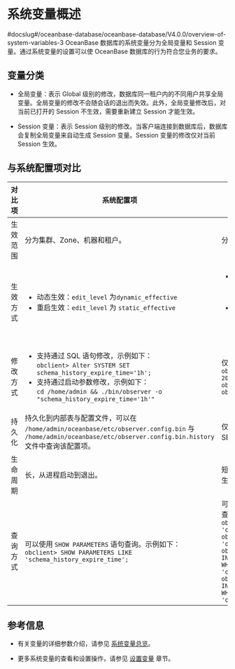 系统变量概述
===========================
#docslug#/oceanbase-database/oceanbase-database/V4.0.0/overview-of-system-variables-3
OceanBase 数据库的系统变量分为全局变量和 Session 变量。通过系统变量的设置可以使 OceanBase 数据库的行为符合您业务的要求。

变量分类
-------------------------

* 全局变量：表示 Global 级别的修改，数据库同一租户内的不同用户共享全局变量。全局变量的修改不会随会话的退出而失效。此外，全局变量修改后，对当前已打开的 Session 不生效，需要重新建立 Session 才能生效。

* Session 变量：表示 Session 级别的修改。当客户端连接到数据库后，数据库会复制全局变量来自动生成 Session 变量。Session 变量的修改仅对当前 Session 生效。

与系统配置项对比
-----------------------------

| 对比项  |                                                                                                                                                                                                系统配置项                                                                                                                                                                                                 |                                                                                                                                                                                                                            系统变量                                                                                                                                                                                                                             |
|------|------------------------------------------------------------------------------------------------------------------------------------------------------------------------------------------------------------------------------------------------------------------------------------------------------------------------------------------------------------------------------------------------------|-------------------------------------------------------------------------------------------------------------------------------------------------------------------------------------------------------------------------------------------------------------------------------------------------------------------------------------------------------------------------------------------------------------------------------------------------------------|
| 生效范围 | 分为集群、Zone、机器和租户。                                                                                                                                                                                                                                                                                                                                                                                     | 分为租户的 Global 或 Session 级别。                                                                                                                                                                                                                                                                                                                                                                                                                                  |
| 生效方式 |<ul><li> 动态生效：`edit_level` 为`dynamic_effective`</li><li>重启生效：`edit_level` 为 `static_effective`</li></ul>                                                                                                                                                                                                                            |<ul><li>设置 Session 级别的变量仅对当前 Session 有效，对其他 Session 无效。</li><li>设置 Global 级别的变量对当前 Session 无效，需要重新登录建立新的 Session 才会生效。</li>                                                                                                                                                                                                                                                          |
| 修改方式 | <ul><li>支持通过 SQL 语句修改，示例如下：<br> `obclient> Alter SYSTEM SET schema_history_expire_time='1h';`    <!-- --> </li><li>支持通过启动参数修改，示例如下：<br> ` cd /home/admin && ./bin/observer -o "schema_history_expire_time='1h'" `  </li></ul>  | 仅支持通过 SQL 语句修改，示例如下：<br> `obclient> SET ob_query_timeout = 20000000;` <br>`obclient> SET GLOBAL ob_query_timeout = 20000000;` |
| 持久化  | 持久化到内部表与配置文件，可以在 `/home/admin/oceanbase/etc/observer.config.bin` 与 `/home/admin/oceanbase/etc/observer.config.bin.history` 文件中查询该配置项。                                                                                                                                                                                                                                                                | 仅 GLOBAL 级别的变量会持久化，SESSION 级别的变量不会进行持久化。                                                                                                                                                                                                                                                                                                                                                                                                                    |
| 生命周期 | 长，从进程启动到退出。                                                                                                                                                                                                                                                                                                                                                                                          | 短，需要租户的 Schema 创建成功以后才生效。                                                                                                                                                                                                                                                                                                                                                                                                                                   |
| 查询方式 | 可以使用 `SHOW PARAMETERS` 语句查询。示例如下：<br>`obclient> SHOW PARAMETERS LIKE 'schema_history_expire_time';`                                                                                                                                                                                                                                                                                                                                                                        | 可以使用 `SHOW [GLOBAL] VARIABLES` 语句查询。示例如下： <br>`obclient> SHOW VARIABLES LIKE 'ob_query_timeout';`<br> `obclient> SHOW GLOBAL VARIABLES LIKE 'ob_query_timeout';` <br>`obclient> SELECT * FROM INFORMATION_SCHEMA.SESSION_VARIABLES WHERE VARIABLE_NAME = 'ob_query_timeout';`<br>`obclient> SELECT * FROM INFORMATION_SCHEMA.GLOBAL_VARIABLES WHERE VARIABLE_NAME = 'ob_query_timeout';`                                                                                                                                                                                                                                                                                                                                                                                                                   |

参考信息
-------------------------

* 有关变量的详细参数介绍，请参见 [系统变量总览](2.system-variable-overview-1.md)。

* 更多系统变量的查看和设置操作，请参见 [设置变量](../../../6.user-guide/6.basic-database-management/2.configuration-management/3.set-variables.md) 章节。
